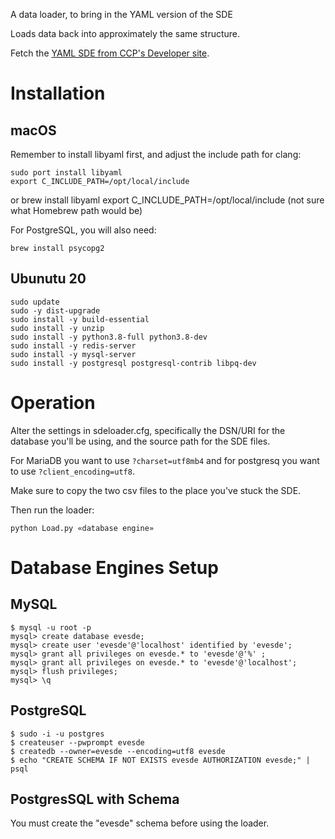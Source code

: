 A data loader, to bring in the YAML version of the SDE

Loads data back into approximately the same structure.

Fetch the [YAML SDE from CCP's Developer site](https://developers.eveonline.com/resource/resources).

# Installation

## macOS

Remember to install libyaml first, and adjust the include path for clang:

    sudo port install libyaml
    export C_INCLUDE_PATH=/opt/local/include

or
    brew install libyaml
    export C_INCLUDE_PATH=/opt/local/include (not sure what Homebrew path would be)

For PostgreSQL, you will also need:

    brew install psycopg2

## Ubunutu 20

    sudo update
    sudo -y dist-upgrade
    sudo install -y build-essential
    sudo install -y unzip
    sudo install -y python3.8-full python3.8-dev
    sudo install -y redis-server
    sudo install -y mysql-server
    sudo install -y postgresql postgresql-contrib libpq-dev

# Operation

Alter the settings in sdeloader.cfg, specifically the DSN/URI for the database you'll be using, and the source path for the SDE files.

For MariaDB you want to use ```?charset=utf8mb4``` and for postgresq you want to use ```?client_encoding=utf8```.

Make sure to copy the two csv files to the place you've stuck the SDE.



Then run the loader:

    python Load.py «database engine»

# Database Engines Setup

## MySQL

    $ mysql -u root -p
	mysql> create database evesde;
    mysql> create user 'evesde'@'localhost' identified by 'evesde';
	mysql> grant all privileges on evesde.* to 'evesde'@'%' ;
	mysql> grant all privileges on evesde.* to 'evesde'@'localhost';
	mysql> flush privileges;
    mysql> \q

## PostgreSQL

    $ sudo -i -u postgres
    $ createuser --pwprompt evesde
    $ createdb --owner=evesde --encoding=utf8 evesde
    $ echo "CREATE SCHEMA IF NOT EXISTS evesde AUTHORIZATION evesde;" | psql

## PostgresSQL with Schema

You must create the "evesde" schema before using the loader.
